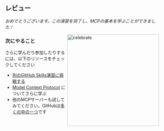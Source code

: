 ## レビュー

_おめでとうございます。この演習を完了し、MCPの基本を学ぶことができました！_

<img src=https://octodex.github.com/images/collabocats.jpg alt=celebrate width=300 align=right>

### 次にやること


さらに学んだり参加したりするには、以下のリソースをチェックしてください

- [別のGitHub Skills演習に挑戦する](https://skills.github.com)
- [Model Context Protocol](https://modelcontextprotocol.io/introduction) についてさらに学ぶ
- 他のMCPサーバーも試してみてください。GitHubは[多くの中の一つ](https://github.com/modelcontextprotocol/servers)です
